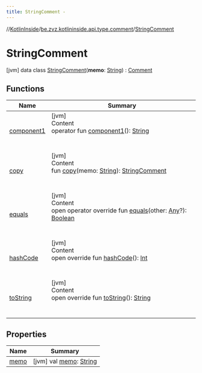```yaml
---
title: StringComment -
---
```

//[KotlinInside](../../index.md)/[be.zvz.kotlininside.api.type.comment](../index.md)/[StringComment](index.md)



# StringComment  
 [jvm] data class [StringComment](index.md)(**memo**: [String](https://kotlinlang.org/api/latest/jvm/stdlib/kotlin/-string/index.html)) : [Comment](../-comment/index.md)   


## Functions  
  
|  Name|  Summary| 
|---|---|
| <a name="be.zvz.kotlininside.api.type.comment/StringComment/component1/#/PointingToDeclaration/"></a>[component1](component1.md)| <a name="be.zvz.kotlininside.api.type.comment/StringComment/component1/#/PointingToDeclaration/"></a>[jvm]  <br>Content  <br>operator fun [component1](component1.md)(): [String](https://kotlinlang.org/api/latest/jvm/stdlib/kotlin/-string/index.html)  <br><br><br>
| <a name="be.zvz.kotlininside.api.type.comment/StringComment/copy/#kotlin.String/PointingToDeclaration/"></a>[copy](copy.md)| <a name="be.zvz.kotlininside.api.type.comment/StringComment/copy/#kotlin.String/PointingToDeclaration/"></a>[jvm]  <br>Content  <br>fun [copy](copy.md)(memo: [String](https://kotlinlang.org/api/latest/jvm/stdlib/kotlin/-string/index.html)): [StringComment](index.md)  <br><br><br>
| <a name="kotlin/Any/equals/#kotlin.Any?/PointingToDeclaration/"></a>[equals](../../be.zvz.kotlininside.utils/-string-util/-companion/index.md#%5Bkotlin%2FAny%2Fequals%2F%23kotlin.Any%3F%2FPointingToDeclaration%2F%5D%2FFunctions%2F49489957)| <a name="kotlin/Any/equals/#kotlin.Any?/PointingToDeclaration/"></a>[jvm]  <br>Content  <br>open operator override fun [equals](../../be.zvz.kotlininside.utils/-string-util/-companion/index.md#%5Bkotlin%2FAny%2Fequals%2F%23kotlin.Any%3F%2FPointingToDeclaration%2F%5D%2FFunctions%2F49489957)(other: [Any](https://kotlinlang.org/api/latest/jvm/stdlib/kotlin/-any/index.html)?): [Boolean](https://kotlinlang.org/api/latest/jvm/stdlib/kotlin/-boolean/index.html)  <br><br><br>
| <a name="kotlin/Any/hashCode/#/PointingToDeclaration/"></a>[hashCode](../../be.zvz.kotlininside.utils/-string-util/-companion/index.md#%5Bkotlin%2FAny%2FhashCode%2F%23%2FPointingToDeclaration%2F%5D%2FFunctions%2F49489957)| <a name="kotlin/Any/hashCode/#/PointingToDeclaration/"></a>[jvm]  <br>Content  <br>open override fun [hashCode](../../be.zvz.kotlininside.utils/-string-util/-companion/index.md#%5Bkotlin%2FAny%2FhashCode%2F%23%2FPointingToDeclaration%2F%5D%2FFunctions%2F49489957)(): [Int](https://kotlinlang.org/api/latest/jvm/stdlib/kotlin/-int/index.html)  <br><br><br>
| <a name="kotlin/Any/toString/#/PointingToDeclaration/"></a>[toString](../../be.zvz.kotlininside.utils/-string-util/-companion/index.md#%5Bkotlin%2FAny%2FtoString%2F%23%2FPointingToDeclaration%2F%5D%2FFunctions%2F49489957)| <a name="kotlin/Any/toString/#/PointingToDeclaration/"></a>[jvm]  <br>Content  <br>open override fun [toString](../../be.zvz.kotlininside.utils/-string-util/-companion/index.md#%5Bkotlin%2FAny%2FtoString%2F%23%2FPointingToDeclaration%2F%5D%2FFunctions%2F49489957)(): [String](https://kotlinlang.org/api/latest/jvm/stdlib/kotlin/-string/index.html)  <br><br><br>


## Properties  
  
|  Name|  Summary| 
|---|---|
| <a name="be.zvz.kotlininside.api.type.comment/StringComment/memo/#/PointingToDeclaration/"></a>[memo](memo.md)| <a name="be.zvz.kotlininside.api.type.comment/StringComment/memo/#/PointingToDeclaration/"></a> [jvm] val [memo](memo.md): [String](https://kotlinlang.org/api/latest/jvm/stdlib/kotlin/-string/index.html)   <br>

